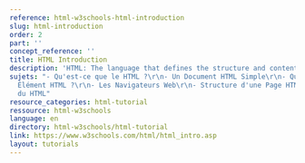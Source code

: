 ```yaml
---
reference: html-w3schools-html-introduction
slug: html-introduction
order: 2
part: ''
concept_reference: ''
title: HTML Introduction
description: 'HTML: The language that defines the structure and content of web pages.'
sujets: "- Qu'est-ce que le HTML ?\r\n- Un Document HTML Simple\r\n- Qu'est-ce qu'un
  Élément HTML ?\r\n- Les Navigateurs Web\r\n- Structure d'une Page HTML\r\n- Historique
  du HTML"
resource_categories: html-tutorial
ressource: html-w3schools
language: en
directory: html-w3schools/html-tutorial
link: https://www.w3schools.com/html/html_intro.asp
layout: tutorials
---
```

